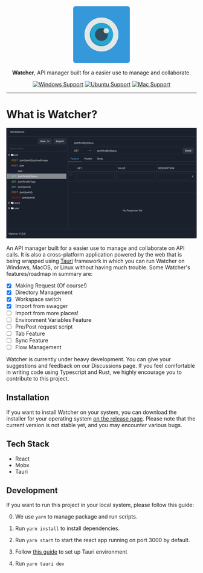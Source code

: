 <div align="center">
<img height=150 src="src-tauri/icons/icon.png" />
</div>

<p align="center"><span><b>Watcher</b>, API manager built for a easier use to manage and collaborate.</span></p>

<div align="center">

[![Windows Support](https://img.shields.io/badge/Windows-0078D6?style=for-the-badge&logo=windows&logoColor=white)](https://github.com/windht/watcher/releases) [![Ubuntu Support](https://img.shields.io/badge/Ubuntu-E95420?style=for-the-badge&logo=ubuntu&logoColor=white)](https://github.com/windht/watcher/releases) [![Mac Support](https://img.shields.io/badge/MACOS-adb8c5?style=for-the-badge&logo=macos&logoColor=white)](https://github.com/windht/watcher/releases)

</div>

---

# What is Watcher?

![Demo](screenshot.png)

An API manager built for a easier use to manage and collaborate on API calls. It is also a cross-platform application powered by the web that is being wrapped using [Tauri](https://tauri.studio) framework in which you can run Watcher on Windows, MacOS, or Linux without having much trouble. Some Watcher's features/roadmap in summary are:

- [x] Making Request (Of course!)
- [x] Directory Management
- [x] Workspace switch
- [x] Import from swagger
- [ ] Import from more places!
- [ ] Environment Variables Feature
- [ ] Pre/Post request script
- [ ] Tab Feature
- [ ] Sync Feature
- [ ] Flow Management

Watcher is currently under heavy development. You can give your suggestions and feedback on our Discussions page. If you feel comfortable in writing code using Typescript and Rust, we highly encourage you to contribute to this project.

## Installation

If you want to install Watcher on your system, you can download the installer for your operating system [on the release page](https://github.com/windht/watcher/releases). Please note that the current version is not stable yet, and you may encounter various bugs.

## Tech Stack

- React
- Mobx
- Tauri

## Development

If you want to run this project in your local system, please follow this guide:

0. We use `yarn` to manage package and run scripts.

1. Run `yarn install` to install dependencies.

2. Run `yarn start` to start the react app running on port 3000 by default.

3. Follow [this guide](https://tauri.studio/en/docs/getting-started/intro/#setting-up-your-environment) to set up Tauri environment

4. Run `yarn tauri dev`
